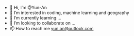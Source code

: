 - 👋 Hi, I’m @Yun-An
- 👀 I’m interested in coding, machine learning and geography
- 🌱 I’m currently learning ...
- 💞️ I’m looking to collaborate on ...
- 📫 How to reach me yun.an@outlook.com

<!---
Yun-An2/Yun-An2 is a ✨ special ✨ repository because its `README.md` (this file) appears on your GitHub profile.
You can click the Preview link to take a look at your changes.
--->
